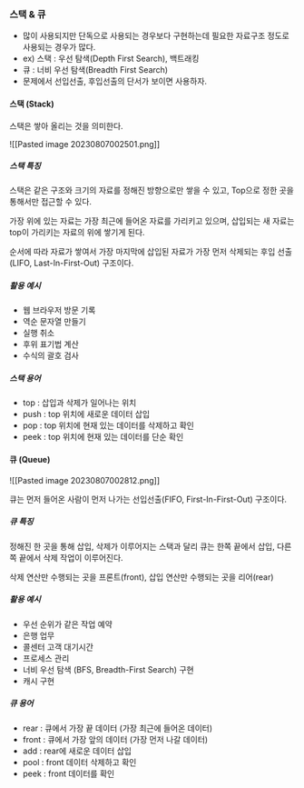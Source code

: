### 스택 & 큐

- 많이 사용되지만 단독으로 사용되는 경우보다 구현하는데 필요한 자료구조 정도로 사용되는 경우가 많다.
- ex) 스택 : 우선 탐색(Depth First Search), 백트래킹
- 큐 : 너비 우선 탐색(Breadth First Search)
- 문제에서 선입선출, 후입선출의 단서가 보이면 사용하자.

#### 스택 (Stack)

스택은 쌓아 올리는 것을 의미한다.

![[Pasted image 20230807002501.png]]

##### 스택 특징

스택은 같은 구조와 크기의 자료를 정해진 방향으로만 쌓을 수 있고, Top으로 정한 곳을 통해서만 접근할 수 있다.

가장 위에 있는 자료는 가장 최근에 들어온 자료를 가리키고 있으며, 삽입되는 새 자료는 top이 가리키는 자료의 위에 쌓기게 된다.

순서에 따라 자료가 쌓여서 가장 마지막에 삽입된 자료가 가장 먼저 삭제되는 후입 선출(LIFO, Last-In-First-Out) 구조이다.

##### 활용 예시

- 웹 브라우저 방문 기록
- 역순 문자열 만들기
- 실행 취소
- 후위 표기법 계산
- 수식의 괄호 검사

##### 스택 용어

- top : 삽입과 삭제가 일어나는 위치
- push : top 위치에 새로운 데이터 삽입
- pop : top 위치에 현재 있는 데이터를 삭제하고 확인
- peek : top 위치에 현재 있는 데이터를 단순 확인


#### 큐 (Queue)

![[Pasted image 20230807002812.png]]

큐는 먼저 들어온 사람이 먼저 나가는 선입선출(FIFO, First-In-First-Out) 구조이다.

##### 큐 특징

정해진 한 곳을 통해 삽입, 삭제가 이루어지는 스택과 달리 큐는 한쪽 끝에서 삽입, 다른 쪽 끝에서 삭제 작업이 이루어진다.

삭제 연산만 수행되는 곳을 프론트(front), 삽입 연산만 수행되는 곳을 리어(rear)

##### 활용 예시

- 우선 순위가 같은 작업 예약
- 은행 업무
- 콜센터 고객 대기시간
- 프로세스 관리
- 너비 우선 탐색 (BFS, Breadth-First Search) 구현
- 캐시 구현

##### 큐 용어

- rear : 큐에서 가장 끝 데이터 (가장 최근에 들어온 데이터)
- front : 큐에서 가장 앞의 데이터 (가장 먼저 나갈 데이터)
- add : rear에 새로운 데이터 삽입
- pool : front 데이터 삭제하고 확인
- peek : front 데이터를 확인
